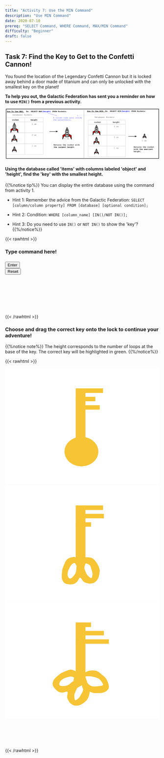 ```yaml
---
title: "Activity 7: Use the MIN Command"
description: "Use MIN Command"
date: 2020-07-10
prereq: "SELECT Command, WHERE Command, MAX/MIN Command"
difficulty: "Beginner"
draft: false
---
```

<!-- Links for javascript and CSS needed for drop down logic -->
<link rel="stylesheet" href="../default/_default.css" type="text/css"></link>
<link rel="stylesheet" href="../default/_type.css" type="text/css"></link>
<link rel="stylesheet" href="_activity7.css" type="text/css"></link>

<script type="text/javascript" src="../default/_default.js"></script>
<script type="text/javascript" src="../default/_type.js"></script>
<script type="text/javascript" src="../default/alasql.js"></script>
<script type="text/javascript" src="../default/db.js"></script>
<script type="text/javascript" src="_activity7.js"></script>

<!-- Embed YouTube Video Link here when ready -->


## Task 7: Find the Key to Get to the Confetti Cannon!

You found the location of the Legendary Confetti Cannon but it is locked away behind a door made of titanium 
and can only be unlocked with the smallest key on the planet! 

**To help you out, the Galactic Federation has sent you a reminder on how to use `MIN()` from a previous activity.**

![Explain](../activity5/assets/max_min.png)

#### Using the database called 'items' with columns labeled 'object' and 'height', find the 'key' with the smallest height.
{{%notice tip%}}
You can display the entire database using the command from activity 1.

* Hint 1: Remember the advice from the Galactic Federation: `SELECT [column/column property] FROM [database] [optional condition];`

* Hint 2: Condition: `WHERE [column_name] [IN()/NOT IN()];` 

* Hint 3: Do you need to use `IN()` or `NOT IN()` to show the 'key'?
{{%/notice%}}
<!-- SQL Type In Activity -->

{{< rawhtml >}}

<div class="terminal_div" id="terminal_div">
    <div class = "outer">
      <h3 id = "commands" contenteditable="true" onclick="placeholder()">Type command here!</h3>
    </div>
    <div class = "prev">
      <h3 id = "prev"></h3>
    </div>
    <div style="clear: both;"></div> 
    <button class="button button1" onclick="sql()"> Enter </button>
    <div style="clear: both;"></div> 
    <button class = "button reset" onclick="reset()">Reset</button>
  </div>
  <div style="clear: both;"></div> 
  <h1 class="error" id="sqlcommand" style="visibility:hidden"><strong>ERROR INVALID INPUT></strong></h1>
  <table id="table">
    <tr></tr>
  </table>
  <h4 id="story"></h4>

<h4 id="story"></h4>

<br>
{{< /rawhtml >}}

### Choose and drag the correct key onto the lock to continue your adventure!
{{%notice note%}}
The height corresponds to the number of loops at the base of the key. The correct key will be highlighted in green.
{{%/notice%}}

{{< rawhtml >}}

<!-- Player drags key block to drop block to finish mission -->
<div class="door_div" id="door_div">

<div id="buffer" class = "codeBlocks"></div>
<div style="clear: both;"></div> 


<!-- Position of first key -->
<div id="div1" class ="codeBlocks" ondrop="drop(event)" ondragover="allowDrop(event)">
  <img class="img" src="assets/Key1.png" draggable="true" ondragstart="drag(event)" id="drag1">
</div> 

<!-- Drag Block -->
<div id="div2" class ="codeBlocks" ondrop="drop(event)" ondragover="allowDrop(event)">
  <img class="img" src="assets/Key2.png" draggable="true" ondragstart="drag(event)" id="drag2">
</div> 

<div id="div3" class ="codeBlocks" ondrop="drop(event)" ondragover="allowDrop(event)">
  <img class="img" src="assets/Key3.png" draggable="true" ondragstart="drag(event)" id="drag3">
</div> 

<!-- Drop Location -->
<div id="div4" class="dropClass" ondrop="drop(event)" ondragover="allowDrop(event)";> </div>

</div>

<!-- Next mission text displays -->
<div id="text1" style="visibility:hidden">
  <h3> You found the Legendary Totem of Fun: Confetti Cannon! </h3>
</div>

<!-- Unhide the Confetti Cannon -->
<img id="cannon" alt="cannon" style="visibility:hidden"/>

<!-- Tells User to continue mission -->
<div class="resume_plot" id="resume_plot" style="visibility:hidden">
  <div class="alert">
    <span id="check">&#10003;</span>
    You've completed the task! Continue to the next mission!
  </div>
</div>
{{< /rawhtml >}}
